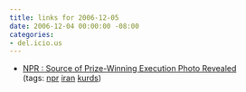 ```yaml
---
title: links for 2006-12-05
date: 2006-12-04 00:00:00 -08:00
categories:
- del.icio.us
---
```


<ul class="delicious">
	<li>
		<div class="delicious-link"><a href="http://www.npr.org/templates/story/story.php?storyId=6567103">NPR : Source of Prize-Winning Execution Photo Revealed</a></div>
		<div class="delicious-tags">(tags: <a href="http://del.icio.us/torrez/npr">npr</a> <a href="http://del.icio.us/torrez/iran">iran</a> <a href="http://del.icio.us/torrez/kurds">kurds</a>)</div>
	</li>
</ul>

